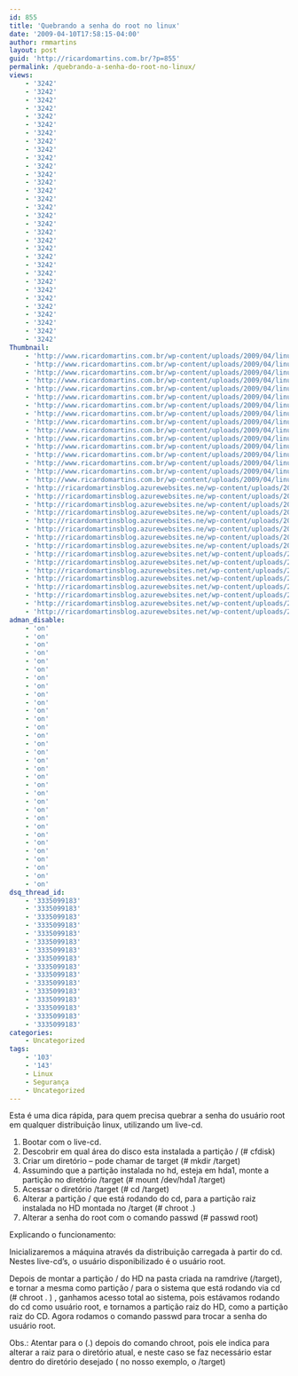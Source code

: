 ```yaml
---
id: 855
title: 'Quebrando a senha do root no linux'
date: '2009-04-10T17:58:15-04:00'
author: rmmartins
layout: post
guid: 'http://ricardomartins.com.br/?p=855'
permalink: /quebrando-a-senha-do-root-no-linux/
views:
    - '3242'
    - '3242'
    - '3242'
    - '3242'
    - '3242'
    - '3242'
    - '3242'
    - '3242'
    - '3242'
    - '3242'
    - '3242'
    - '3242'
    - '3242'
    - '3242'
    - '3242'
    - '3242'
    - '3242'
    - '3242'
    - '3242'
    - '3242'
    - '3242'
    - '3242'
    - '3242'
    - '3242'
    - '3242'
    - '3242'
    - '3242'
    - '3242'
    - '3242'
    - '3242'
    - '3242'
    - '3242'
Thumbnail:
    - 'http://www.ricardomartins.com.br/wp-content/uploads/2009/04/linux.jpg'
    - 'http://www.ricardomartins.com.br/wp-content/uploads/2009/04/linux.jpg'
    - 'http://www.ricardomartins.com.br/wp-content/uploads/2009/04/linux.jpg'
    - 'http://www.ricardomartins.com.br/wp-content/uploads/2009/04/linux.jpg'
    - 'http://www.ricardomartins.com.br/wp-content/uploads/2009/04/linux.jpg'
    - 'http://www.ricardomartins.com.br/wp-content/uploads/2009/04/linux.jpg'
    - 'http://www.ricardomartins.com.br/wp-content/uploads/2009/04/linux.jpg'
    - 'http://www.ricardomartins.com.br/wp-content/uploads/2009/04/linux.jpg'
    - 'http://www.ricardomartins.com.br/wp-content/uploads/2009/04/linux.jpg'
    - 'http://www.ricardomartins.com.br/wp-content/uploads/2009/04/linux.jpg'
    - 'http://www.ricardomartins.com.br/wp-content/uploads/2009/04/linux.jpg'
    - 'http://www.ricardomartins.com.br/wp-content/uploads/2009/04/linux.jpg'
    - 'http://www.ricardomartins.com.br/wp-content/uploads/2009/04/linux.jpg'
    - 'http://www.ricardomartins.com.br/wp-content/uploads/2009/04/linux.jpg'
    - 'http://www.ricardomartins.com.br/wp-content/uploads/2009/04/linux.jpg'
    - 'http://www.ricardomartins.com.br/wp-content/uploads/2009/04/linux.jpg'
    - 'http://ricardomartinsblog.azurewebsites.ne/wp-content/uploads/2009/04/linux.jpg'
    - 'http://ricardomartinsblog.azurewebsites.ne/wp-content/uploads/2009/04/linux.jpg'
    - 'http://ricardomartinsblog.azurewebsites.ne/wp-content/uploads/2009/04/linux.jpg'
    - 'http://ricardomartinsblog.azurewebsites.ne/wp-content/uploads/2009/04/linux.jpg'
    - 'http://ricardomartinsblog.azurewebsites.ne/wp-content/uploads/2009/04/linux.jpg'
    - 'http://ricardomartinsblog.azurewebsites.ne/wp-content/uploads/2009/04/linux.jpg'
    - 'http://ricardomartinsblog.azurewebsites.ne/wp-content/uploads/2009/04/linux.jpg'
    - 'http://ricardomartinsblog.azurewebsites.ne/wp-content/uploads/2009/04/linux.jpg'
    - 'http://ricardomartinsblog.azurewebsites.net/wp-content/uploads/2009/04/linux.jpg'
    - 'http://ricardomartinsblog.azurewebsites.net/wp-content/uploads/2009/04/linux.jpg'
    - 'http://ricardomartinsblog.azurewebsites.net/wp-content/uploads/2009/04/linux.jpg'
    - 'http://ricardomartinsblog.azurewebsites.net/wp-content/uploads/2009/04/linux.jpg'
    - 'http://ricardomartinsblog.azurewebsites.net/wp-content/uploads/2009/04/linux.jpg'
    - 'http://ricardomartinsblog.azurewebsites.net/wp-content/uploads/2009/04/linux.jpg'
    - 'http://ricardomartinsblog.azurewebsites.net/wp-content/uploads/2009/04/linux.jpg'
    - 'http://ricardomartinsblog.azurewebsites.net/wp-content/uploads/2009/04/linux.jpg'
adman_disable:
    - 'on'
    - 'on'
    - 'on'
    - 'on'
    - 'on'
    - 'on'
    - 'on'
    - 'on'
    - 'on'
    - 'on'
    - 'on'
    - 'on'
    - 'on'
    - 'on'
    - 'on'
    - 'on'
    - 'on'
    - 'on'
    - 'on'
    - 'on'
    - 'on'
    - 'on'
    - 'on'
    - 'on'
    - 'on'
    - 'on'
    - 'on'
    - 'on'
    - 'on'
    - 'on'
    - 'on'
    - 'on'
dsq_thread_id:
    - '3335099183'
    - '3335099183'
    - '3335099183'
    - '3335099183'
    - '3335099183'
    - '3335099183'
    - '3335099183'
    - '3335099183'
    - '3335099183'
    - '3335099183'
    - '3335099183'
    - '3335099183'
    - '3335099183'
    - '3335099183'
    - '3335099183'
    - '3335099183'
categories:
    - Uncategorized
tags:
    - '103'
    - '143'
    - Linux
    - Segurança
    - Uncategorized
---
```


Esta é uma dica rápida, para quem precisa quebrar a senha do usuário root em qualquer distribuição linux, utilizando um live-cd.

1. Bootar com o live-cd.
2. Descobrir em qual área do disco esta instalada a partição / (# cfdisk)
3. Criar um diretório – pode chamar de target (# mkdir /target)
4. Assumindo que a partição instalada no hd, esteja em hda1, monte a partição no diretório /target (# mount /dev/hda1 /target)
5. Acessar o diretório /target (# cd /target)
6. Alterar a partição / que está rodando do cd, para a partição raiz instalada no HD montada no /target (# chroot .)
7. Alterar a senha do root com o comando passwd (# passwd root)

Explicando o funcionamento:

Inicializaremos a máquina através da distribuição carregada à partir do cd. Nestes live-cd’s, o usuário disponibilizado é o usuário root.

Depois de montar a partição / do HD na pasta criada na ramdrive (/target), e tornar a mesma como partição / para o sistema que está rodando via cd (# chroot . ) , ganhamos acesso total ao sistema, pois estávamos rodando do cd como usuário root, e tornamos a partição raiz do HD, como a partição raiz do CD. Agora rodamos o comando passwd para trocar a senha do usuário root.

Obs.: Atentar para o (.) depois do comando chroot, pois ele indica para alterar a raiz para o diretório atual, e neste caso se faz necessário estar dentro do diretório desejado ( no nosso exemplo, o /target)